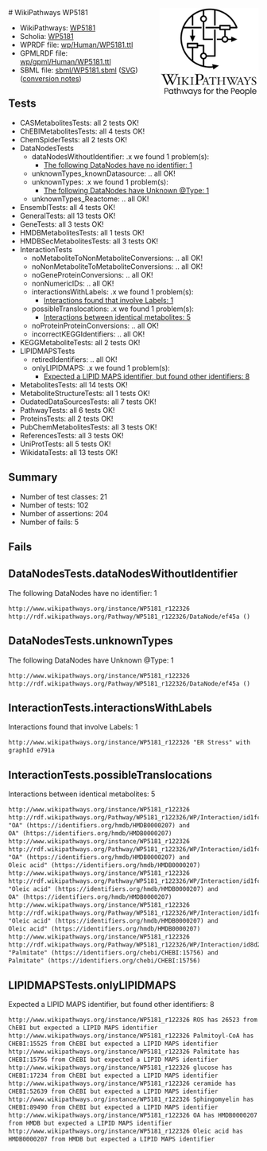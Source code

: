 <img style="float: right; width: 200px" src="../logo.png" />
# WikiPathways WP5181

* WikiPathways: [WP5181](https://identifiers.org/wikipathways:WP5181)
* Scholia: [WP5181](https://scholia.toolforge.org/wikipathways/WP5181)
* WPRDF file: [wp/Human/WP5181.ttl](../wp/Human/WP5181.ttl)
* GPMLRDF file: [wp/gpml/Human/WP5181.ttl](../wp/gpml/Human/WP5181.ttl)
* SBML file: [sbml/WP5181.sbml](../sbml/WP5181.sbml) ([SVG](../sbml/WP5181.svg)) ([conversion notes](../sbml/WP5181.txt))

## Tests
* CASMetabolitesTests: all 2 tests OK!
* ChEBIMetabolitesTests: all 4 tests OK!
* ChemSpiderTests: all 2 tests OK!
* DataNodesTests
    * dataNodesWithoutIdentifier: .x we found 1 problem(s):
        * [The following DataNodes have no identifier: 1](#d2d32fa0)
    * unknownTypes_knownDatasource: .. all OK!
    * unknownTypes: .x we found 1 problem(s):
        * [The following DataNodes have Unknown @Type: 1](#839973df)
    * unknownTypes_Reactome: .. all OK!
* EnsemblTests: all 4 tests OK!
* GeneralTests: all 13 tests OK!
* GeneTests: all 3 tests OK!
* HMDBMetabolitesTests: all 1 tests OK!
* HMDBSecMetabolitesTests: all 3 tests OK!
* InteractionTests
    * noMetaboliteToNonMetaboliteConversions: .. all OK!
    * noNonMetaboliteToMetaboliteConversions: .. all OK!
    * noGeneProteinConversions: .. all OK!
    * nonNumericIDs: .. all OK!
    * interactionsWithLabels: .x we found 1 problem(s):
        * [Interactions found that involve Labels: 1](#630d2678)
    * possibleTranslocations: .x we found 1 problem(s):
        * [Interactions between identical metabolites: 5](#d59038c8)
    * noProteinProteinConversions: .. all OK!
    * incorrectKEGGIdentifiers: .. all OK!
* KEGGMetaboliteTests: all 2 tests OK!
* LIPIDMAPSTests
    * retiredIdentifiers: .. all OK!
    * onlyLIPIDMAPS: .x we found 1 problem(s):
        * [Expected a LIPID MAPS identifier, but found other identifiers: 8](#48cc60bf)
* MetabolitesTests: all 14 tests OK!
* MetaboliteStructureTests: all 1 tests OK!
* OudatedDataSourcesTests: all 7 tests OK!
* PathwayTests: all 6 tests OK!
* ProteinsTests: all 2 tests OK!
* PubChemMetabolitesTests: all 3 tests OK!
* ReferencesTests: all 3 tests OK!
* UniProtTests: all 5 tests OK!
* WikidataTests: all 13 tests OK!


## Summary

* Number of test classes: 21
* Number of tests: 102
* Number of assertions: 204
* Number of fails: 5

## Fails

<a name="d2d32fa0" />

## DataNodesTests.dataNodesWithoutIdentifier

The following DataNodes have no identifier: 1
```
http://www.wikipathways.org/instance/WP5181_r122326 http://rdf.wikipathways.org/Pathway/WP5181_r122326/DataNode/ef45a ()
```

<a name="839973df" />

## DataNodesTests.unknownTypes

The following DataNodes have Unknown @Type: 1
```
http://www.wikipathways.org/instance/WP5181_r122326 http://rdf.wikipathways.org/Pathway/WP5181_r122326/DataNode/ef45a ()
```

<a name="630d2678" />

## InteractionTests.interactionsWithLabels

Interactions found that involve Labels: 1
```
http://www.wikipathways.org/instance/WP5181_r122326 "ER Stress" with graphId e791a
```

<a name="d59038c8" />

## InteractionTests.possibleTranslocations

Interactions between identical metabolites: 5
```
http://www.wikipathways.org/instance/WP5181_r122326 http://rdf.wikipathways.org/Pathway/WP5181_r122326/WP/Interaction/id1fc4543 "OA" (https://identifiers.org/hmdb/HMDB0000207) and 
OA" (https://identifiers.org/hmdb/HMDB0000207)
http://www.wikipathways.org/instance/WP5181_r122326 http://rdf.wikipathways.org/Pathway/WP5181_r122326/WP/Interaction/id1fc4543 "OA" (https://identifiers.org/hmdb/HMDB0000207) and 
Oleic acid" (https://identifiers.org/hmdb/HMDB0000207)
http://www.wikipathways.org/instance/WP5181_r122326 http://rdf.wikipathways.org/Pathway/WP5181_r122326/WP/Interaction/id1fc4543 "Oleic acid" (https://identifiers.org/hmdb/HMDB0000207) and 
OA" (https://identifiers.org/hmdb/HMDB0000207)
http://www.wikipathways.org/instance/WP5181_r122326 http://rdf.wikipathways.org/Pathway/WP5181_r122326/WP/Interaction/id1fc4543 "Oleic acid" (https://identifiers.org/hmdb/HMDB0000207) and 
Oleic acid" (https://identifiers.org/hmdb/HMDB0000207)
http://www.wikipathways.org/instance/WP5181_r122326 http://rdf.wikipathways.org/Pathway/WP5181_r122326/WP/Interaction/id8d212565 "Palmitate" (https://identifiers.org/chebi/CHEBI:15756) and 
Palmitate" (https://identifiers.org/chebi/CHEBI:15756)
```

<a name="48cc60bf" />

## LIPIDMAPSTests.onlyLIPIDMAPS

Expected a LIPID MAPS identifier, but found other identifiers: 8
```
http://www.wikipathways.org/instance/WP5181_r122326 ROS has 26523 from ChEBI but expected a LIPID MAPS identifier
http://www.wikipathways.org/instance/WP5181_r122326 Palmitoyl-CoA has CHEBI:15525 from ChEBI but expected a LIPID MAPS identifier
http://www.wikipathways.org/instance/WP5181_r122326 Palmitate has CHEBI:15756 from ChEBI but expected a LIPID MAPS identifier
http://www.wikipathways.org/instance/WP5181_r122326 glucose has CHEBI:17234 from ChEBI but expected a LIPID MAPS identifier
http://www.wikipathways.org/instance/WP5181_r122326 ceramide has CHEBI:52639 from ChEBI but expected a LIPID MAPS identifier
http://www.wikipathways.org/instance/WP5181_r122326 Sphingomyelin has CHEBI:89490 from ChEBI but expected a LIPID MAPS identifier
http://www.wikipathways.org/instance/WP5181_r122326 OA has HMDB0000207 from HMDB but expected a LIPID MAPS identifier
http://www.wikipathways.org/instance/WP5181_r122326 Oleic acid has HMDB0000207 from HMDB but expected a LIPID MAPS identifier
```

